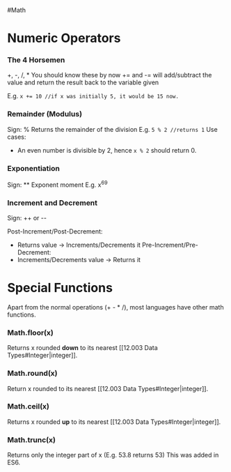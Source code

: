#Math 
# Numeric Operators

### The 4 Horsemen
+, -, /, * You should know these by now
+= and -= will add/subtract the value and return the result back to the variable given

E.g. `x += 10 //if x was initially 5, it would be 15 now.`
### Remainder (Modulus)
Sign: %
Returns the remainder of the division
E.g.
`5 % 2 //returns 1`
Use cases:
- An even number is divisible by 2, hence `x % 2` should return 0.
### Exponentiation
Sign: **
Exponent moment
E.g. x$^6$$^9$
### Increment and Decrement
Sign: ++ or --

Post-Increment/Post-Decrement:
- Returns value -> Increments/Decrements it
Pre-Increment/Pre-Decrement:
- Increments/Decrements value -> Returns it


# Special Functions
Apart from the normal operations (+ - * /), most languages have other math functions.

### Math.floor(x)
Returns x rounded **down** to its nearest [[12.003 Data Types#Integer|integer]].

### Math.round(x)
Return x rounded to its nearest [[12.003 Data Types#Integer|integer]].

### Math.ceil(x)
Returns x rounded **up** to its nearest [[12.003 Data Types#Integer|integer]].

### Math.trunc(x)
Returns only the integer part of x (E.g. 53.8 returns 53)
This was added in ES6.
